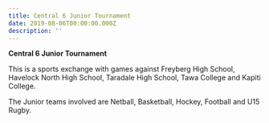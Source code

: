 ```yaml
---
title: Central 6 Junior Tournament
date: 2019-08-06T00:00:00.000Z
description: ''
---
```

**Central 6 Junior Tournament**


This is a sports exchange with games against Freyberg High School, Havelock North High School, Taradale High School, Tawa College and Kapiti College.

The Junior teams involved are Netball, Basketball, Hockey, Football and U15 Rugby.
